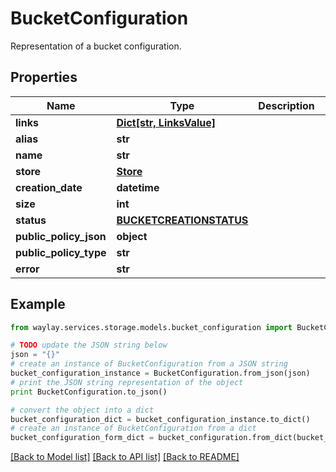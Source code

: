# BucketConfiguration

Representation of a bucket configuration.

## Properties

Name | Type | Description | Notes
------------ | ------------- | ------------- | -------------
**links** | [**Dict[str, LinksValue]**](LinksValue.md) |  | [optional] 
**alias** | **str** |  | [optional] 
**name** | **str** |  | 
**store** | [**Store**](Store.md) |  | [optional] 
**creation_date** | **datetime** |  | [optional] 
**size** | **int** |  | [optional] 
**status** | [**BUCKETCREATIONSTATUS**](BUCKETCREATIONSTATUS.md) |  | [optional] 
**public_policy_json** | **object** |  | [optional] 
**public_policy_type** | **str** |  | [optional] 
**error** | **str** |  | [optional] 

## Example

```python
from waylay.services.storage.models.bucket_configuration import BucketConfiguration

# TODO update the JSON string below
json = "{}"
# create an instance of BucketConfiguration from a JSON string
bucket_configuration_instance = BucketConfiguration.from_json(json)
# print the JSON string representation of the object
print BucketConfiguration.to_json()

# convert the object into a dict
bucket_configuration_dict = bucket_configuration_instance.to_dict()
# create an instance of BucketConfiguration from a dict
bucket_configuration_form_dict = bucket_configuration.from_dict(bucket_configuration_dict)
```
[[Back to Model list]](../README.md#documentation-for-models) [[Back to API list]](../README.md#documentation-for-api-endpoints) [[Back to README]](../README.md)


